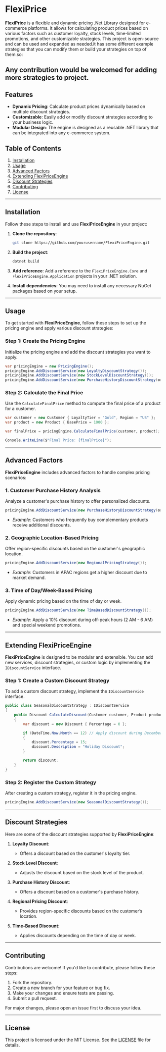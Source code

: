 # FlexiPrice

**FlexiPrice** is a flexible and dynamic pricing .Net Library designed for e-commerce platforms. It allows for calculating product prices based on various factors such as customer loyalty, stock levels, time-limited promotions, and other customizable strategies. This project is open-source and can be used and expanded as needed.it has some different example strategies that you can modify them or build your strategies on top of them.so:
## Any contribution would be welcomed for adding more strategies to project.

## Features
- **Dynamic Pricing**: Calculate product prices dynamically based on multiple discount strategies.
- **Customizable**: Easily add or modify discount strategies according to your business logic.
- **Modular Design**: The engine is designed as a reusable .NET library that can be integrated into any e-commerce system.

## Table of Contents
1. [Installation](#installation)
2. [Usage](#usage)
3. [Advanced Factors](#advanced-factors)
4. [Extending FlexiPriceEngine](#extending-flexipriceengine)
5. [Discount Strategies](#discount-strategies)
6. [Contributing](#contributing)
7. [License](#license)

---

## Installation

Follow these steps to install and use **FlexiPriceEngine** in your project:

1. **Clone the repository**:
   ```bash
   git clone https://github.com/yourusername/FlexiPriceEngine.git
   ```

2. **Build the project**:
   ```bash
   dotnet build
   ```

3. **Add reference**:
   Add a reference to the `FlexiPriceEngine.Core` and `FlexiPriceEngine.Application` projects in your .NET solution.

4. **Install dependencies**:
   You may need to install any necessary NuGet packages based on your setup.

---

## Usage

To get started with **FlexiPriceEngine**, follow these steps to set up the pricing engine and apply various discount strategies:

### Step 1: Create the Pricing Engine
Initialize the pricing engine and add the discount strategies you want to apply.

```csharp
var pricingEngine = new PricingEngine();
pricingEngine.AddDiscountService(new LoyaltyDiscountStrategy());
pricingEngine.AddDiscountService(new StockLevelDiscountStrategy());
pricingEngine.AddDiscountService(new PurchaseHistoryDiscountStrategy(orderService));
```

### Step 2: Calculate the Final Price
Use the `CalculateFinalPrice` method to compute the final price of a product for a customer.

```csharp
var customer = new Customer { LoyaltyTier = "Gold", Region = "US" };
var product = new Product { BasePrice = 1000 };

var finalPrice = pricingEngine.CalculateFinalPrice(customer, product);

Console.WriteLine($"Final Price: {finalPrice}");
```

---

## Advanced Factors

**FlexiPriceEngine** includes advanced factors to handle complex pricing scenarios:

### 1. **Customer Purchase History Analysis**
Analyze a customer's purchase history to offer personalized discounts.

```csharp
pricingEngine.AddDiscountService(new PurchaseHistoryDiscountStrategy(orderService));
```

- *Example*: Customers who frequently buy complementary products receive additional discounts.

### 2. **Geographic Location-Based Pricing**
Offer region-specific discounts based on the customer's geographic location.

```csharp
pricingEngine.AddDiscountService(new RegionalPricingStrategy());
```

- *Example*: Customers in APAC regions get a higher discount due to market demand.

### 3. **Time of Day/Week-Based Pricing**
Apply dynamic pricing based on the time of day or week.

```csharp
pricingEngine.AddDiscountService(new TimeBasedDiscountStrategy());
```

- *Example*: Apply a 10% discount during off-peak hours (2 AM - 6 AM) and special weekend promotions.

---

## Extending FlexiPriceEngine

**FlexiPriceEngine** is designed to be modular and extensible. You can add new services, discount strategies, or custom logic by implementing the `IDiscountService` interface.

### Step 1: Create a Custom Discount Strategy

To add a custom discount strategy, implement the `IDiscountService` interface.

```csharp
public class SeasonalDiscountStrategy : IDiscountService
{
    public Discount CalculateDiscount(Customer customer, Product product)
    {
        var discount = new Discount { Percentage = 0 };

        if (DateTime.Now.Month == 12) // Apply discount during December
        {
            discount.Percentage = 15;
            discount.Description = "Holiday Discount";
        }

        return discount;
    }
}
```

### Step 2: Register the Custom Strategy
After creating a custom strategy, register it in the pricing engine.

```csharp
pricingEngine.AddDiscountService(new SeasonalDiscountStrategy());
```

---

## Discount Strategies

Here are some of the discount strategies supported by **FlexiPriceEngine**:

1. **Loyalty Discount**:
   - Offers a discount based on the customer's loyalty tier.
  
2. **Stock Level Discount**:
   - Adjusts the discount based on the stock level of the product.

3. **Purchase History Discount**:
   - Offers a discount based on a customer's purchase history.

4. **Regional Pricing Discount**:
   - Provides region-specific discounts based on the customer’s location.

5. **Time-Based Discount**:
   - Applies discounts depending on the time of day or week.

---

## Contributing

Contributions are welcome! If you'd like to contribute, please follow these steps:

1. Fork the repository.
2. Create a new branch for your feature or bug fix.
3. Make your changes and ensure tests are passing.
4. Submit a pull request.

For major changes, please open an issue first to discuss your idea.

---

## License

This project is licensed under the MIT License. See the [LICENSE](LICENSE) file for details.